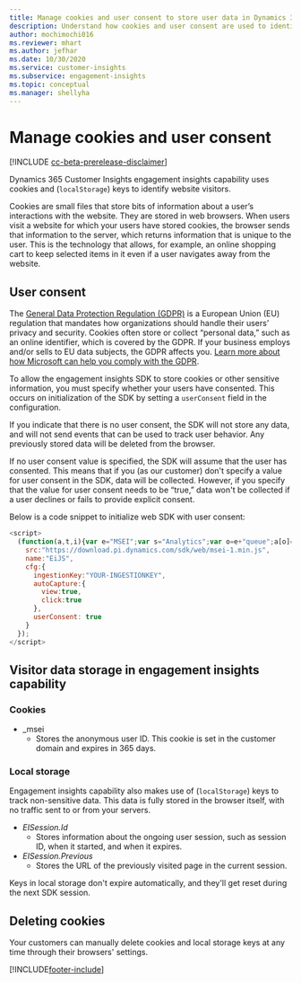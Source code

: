 ```yaml
---
title: Manage cookies and user consent to store user data in Dynamics 365 Customer Insights
description: Understand how cookies and user consent are used to identify website visitors.
author: mochimochi016
ms.reviewer: mhart
ms.author: jefhar
ms.date: 10/30/2020
ms.service: customer-insights
ms.subservice: engagement-insights
ms.topic: conceptual
ms.manager: shellyha
---
```


# Manage cookies and user consent

[!INCLUDE [cc-beta-prerelease-disclaimer](includes/cc-beta-prerelease-disclaimer.md)]

Dynamics 365 Customer Insights engagement insights capability uses cookies and (`localStorage`) keys to identify website visitors.

Cookies are small files that store bits of information about a user’s interactions with the website. They are stored in web browsers. When users visit a website for which your users have stored cookies, the browser sends that information to the server, which returns information that is unique to the user. This is the technology that allows, for example, an online shopping cart to keep selected items in it even if a user navigates away from the website.

## User consent

The [General Data Protection Regulation (GDPR)](/dynamics365/get-started/gdpr/) is a European Union (EU) regulation that mandates how organizations should handle their users’ privacy and security. Cookies often store or collect “personal data,” such as an online identifier, which is covered by the GDPR. If your business employs and/or sells to EU data subjects, the GDPR affects you. [Learn more about how Microsoft can help you comply with the GDPR](https://www.microsoft.com/trust-center/privacy/gdpr-faqs).

To allow the engagement insights SDK to store cookies or other sensitive information, you must specify whether your users have consented. This occurs on initialization of the SDK by setting a `userConsent` field in the configuration.

If you indicate that there is no user consent, the SDK will not store any data, and will not send events that can be used to track user behavior. Any previously stored data will be deleted from the browser.

If no user consent value is specified, the SDK will assume that the user has consented. This means that if you (as our customer) don't specify a value for user consent in the SDK, data will be collected. However, if you specify that the value for user consent needs to be “true,” data won't be collected if a user declines or fails to provide explicit consent.

Below is a code snippet to initialize web SDK with user consent:
```js
<script>
  (function(a,t,i){var e="MSEI";var s="Analytics";var o=e+"queue";a[o]=a[o]||[];var r=a[e]||function(n){var t={};t[s]={};function e(e){while(e.length){var r=e.pop();t[s][r]=function(e){return function(){a[o].push([e,n,arguments])}}(r)}}var r="track";var i="set";e([r+"Event",r+"View",r+"Action",i+"Property",i+"User","initialize","teardown"]);return t}(i.name);var n=i.name;if(!a[e]){a[n]=r[s];a[o].push(["new",n]);setTimeout(function(){var e="script";var r=t.createElement(e);r.async=1;r.src=i.src;var n=t.getElementsByTagName(e)[0];n.parentNode.insertBefore(r,n)},1)}else{a[n]=new r[s]}if(i.user){a[n].setUser(i.user)}if(i.props){for(var c in i.props){a[n].setProperty(c,i.props[c])}}a[n].initialize(i.cfg)})(window,document,{
    src:"https://download.pi.dynamics.com/sdk/web/msei-1.min.js",
    name:"EiJS",
    cfg:{
      ingestionKey:"YOUR-INGESTIONKEY",
      autoCapture:{
        view:true,
        click:true
      },
      userConsent: true
    }
  });
</script>
```

## Visitor data storage in engagement insights capability

### Cookies

- _msei
    - Stores the anonymous user ID. This cookie is set in the customer domain and expires in 365 days.

### Local storage

Engagement insights capability also makes use of (`localStorage`) keys to track non-sensitive data. This data is fully stored in the browser itself, with no traffic sent to or from your servers.

- *EISession.Id*
    - Stores information about the ongoing user session, such as session ID, when it started, and when it expires.
- *EISession.Previous*
    - Stores the URL of the previously visited page in the current session.

Keys in local storage don't expire automatically, and they'll get reset during the next SDK session.

## Deleting cookies

Your customers can manually delete cookies and local storage keys at any time through their browsers' settings.


[!INCLUDE[footer-include](../includes/footer-banner.md)]
